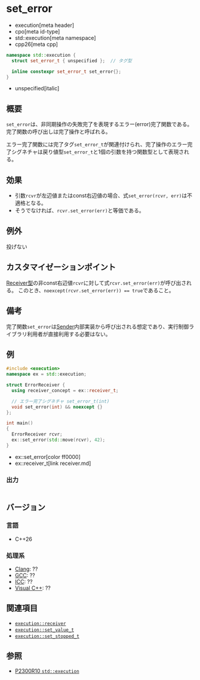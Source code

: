 # set_error
* execution[meta header]
* cpo[meta id-type]
* std::execution[meta namespace]
* cpp26[meta cpp]

```cpp
namespace std::execution {
  struct set_error_t { unspecified };  // タグ型

  inline constexpr set_error_t set_error{};
}
```
* unspecified[italic]

## 概要
`set_error`は、非同期操作の失敗完了を表現するエラー(error)完了関数である。完了関数の呼び出しは完了操作と呼ばれる。

エラー完了関数には完了タグ`set_error_t`が関連付けられ、完了操作のエラー完了シグネチャは戻り値型`set_error_t`と1個の引数を持つ関数型として表現される。


## 効果
- 引数`rcvr`が左辺値またはconst右辺値の場合、式`set_error(rcvr, err)`は不適格となる。
- そうでなければ、`rcvr.set_error(err)`と等価である。


## 例外
投げない


## カスタマイゼーションポイント
[Receiver型](receiver.md)の非const右辺値`rcvr`に対して式`rcvr.set_error(err)`が呼び出される。
このとき、`noexcept(rcvr.set_error(err)) == true`であること。


## 備考
完了関数`set_error`は[Sender](sender.md)内部実装から呼び出される想定であり、実行制御ライブラリ利用者が直接利用する必要はない。


## 例
```cpp example
#include <execution>
namespace ex = std::execution;

struct ErrorReceiver {
  using receiver_concept = ex::receiver_t;

  // エラー完了シグネチャ set_error_t(int)
  void set_error(int) && noexcept {}
};

int main()
{
  ErrorReceiver rcvr;
  ex::set_error(std::move(rcvr), 42);
}
```
* ex::set_error[color ff0000]
* ex::receiver_t[link receiver.md]

### 出力
```
```


## バージョン
### 言語
- C++26

### 処理系
- [Clang](/implementation.md#clang): ??
- [GCC](/implementation.md#gcc): ??
- [ICC](/implementation.md#icc): ??
- [Visual C++](/implementation.md#visual_cpp): ??


## 関連項目
- [`execution::receiver`](receiver.md)
- [`execution::set_value_t`](set_value.md)
- [`execution::set_stopped_t`](set_stopped.md)


## 参照
- [P2300R10 `std::execution`](https://www.open-std.org/jtc1/sc22/wg21/docs/papers/2024/p2300r10.html)
